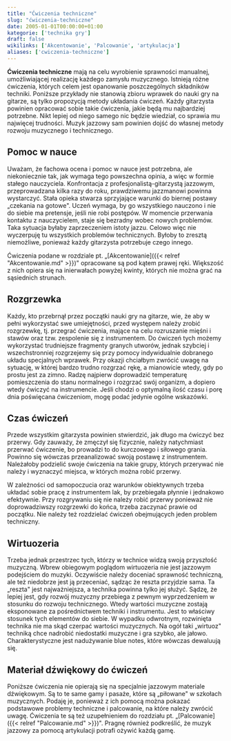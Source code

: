 ```yaml
---
title: "Ćwiczenia techniczne"
slug: "ćwiczenia-techniczne"
date: 2005-01-01T00:00:00+01:00
kategorie: ['technika gry']
draft: false
wikilinks: ['Akcentowanie', 'Palcowanie', 'artykulacja']
aliases: ['cwiczenia-techniczne']
---
```

**Ćwiczenia techniczne** mają na celu wyrobienie sprawności manualnej,
umożliwiającej realizację każdego zamysłu muzycznego. Istnieją różne
ćwiczenia, których celem jest opanowanie poszczególnych składników
techniki. Poniższe przykłady nie stanowią zbioru wprawek do nauki gry na
gitarze, są tylko propozycją metody układania ćwiczeń. Każdy gitarzysta
powinien opracować sobie takie ćwiczenia, jakie będą mu najbardziej
potrzebne. Nikt lepiej od niego samego nic będzie wiedział, co sprawia
mu najwięcej trudności. Muzyk jazzowy sam powinien dojść do własnej
metody rozwoju muzycznego i technicznego.

## Pomoc w nauce

Uważam, że fachowa ocena i pomoc w nauce jest potrzebna, ale
niekoniecznie tak, jak wymaga tego powszechna opinia, a więc w formie
stałego nauczyciela. Konfrontacja z profesjonalistą-gitarzystą jazzowym,
przeprowadzana kilka razy do roku, prawdziwemu jazzmanowi powinna
wystarczyć. Stała opieka stwarza sprzyjające warunki do biernej postawy
„czekania na gotowe". Uczeń wymaga, by go wszystkiego nauczono i nie
do siebie ma pretensje, jeśli nie robi postępów. W momencie przerwania
kontaktu z nauczycielem, staje się bezradny wobec nowych problemów. Taka
sytuacja byłaby zaprzeczeniem istoty jazzu. Celowo więc nie wyczerpuję
tu wszystkich problemów technicznych. Byłoby to zresztą niemożliwe,
ponieważ każdy gitarzysta potrzebuje czego innego.

Ćwiczenia podane w rozdziale pt.
„[Akcentowanie]({{< relref "Akcentowanie.md" >}})" opracowane są pod kątem
prawej ręki. Większość z nich opiera się na inierwałach powyżej kwinty,
których nie można grać na sąsiednich strunach.

## Rozgrzewka

Każdy, kto przebrnął przez początki nauki gry na gitarze, wie, że aby w
pełni wykorzystać swe umiejętności, przed występem należy zrobić
rozgrzewkę, tj. przegrać ćwiczenia, mające na celu rozruszanie mięśni i
stawów oraz tzw. zespolenie się z instrumentem. Do ćwiczeń tych możemy
wykorzystać trudniejsze fragmenty granych utworów, jednak szybciej i
wszechstronniej rozgrzejemy się przy pomocy indywidualnie dobranego
układu specjalnych wprawek. Przy okazji chciałbym zwrócić uwagę na
sytuację, w której bardzo trudno rozgrzać rękę, a mianowicie wtedy, gdy
po prostu jest za zimno. Radzę najpierw doprowadzić temperaturę
pomieszczenia do stanu normalnego i rozgrzać swój organizm, a dopiero
wtedy ćwiczyć na instrumencie. Jeśli chodzi o optymalną ilość czasu i
porę dnia poświęcana ćwiczeniom, mogę podać jedynie ogólne wskazówki.

## Czas ćwiczeń

Przede wszystkim gitarzysta powinien stwierdzić, jak długo ma ćwiczyć
bez przerwy. Gdy zauważy, że zmęczył się fizycznie, należy natychmiast
przerwać ćwiczenie, bo prowadzi to do kurczowego i siłowego grania.
Powinno się wówczas przeanalizować swoją postawę z instrumentem.
Należałoby podzielić swoje ćwiczenia na takie grupy, których przerywać
nie należy i wyznaczyć miejsca, w których można robić przerwy.

W zależności od samopoczucia oraz warunków obiektywnych trzeba układać
sobie pracę z instrumentem lak, by przebiegała płynnie i jednakowo
efektywnie. Przy rozgrywaniu się nie należy robić przerwy ponieważ nie
doprowadziwszy rozgrzewki do końca, trzeba zaczynać prawie od początku.
Nie należy też rozdzielać ćwiczeń obejmujących jeden problem techniczny.

## Wirtuozeria

Trzeba jednak przestrzec tych, którzy w technice widzą swoją przyszłość
muzyczną. Wbrew obiegowym poglądom wirtuozeria nie jest jazzowym
podejściem do muzyki. Oczywiście należy doceniać sprawność techniczną,
ale też niedobrze jest ją przeceniać, sądząc że reszta przyjdzie sama.
Ta „reszta" jest najważniejsza, a technika powinna tylko jej służyć.
Sądzę, że lepiej jest, gdy rozwój muzyczny przebiega z pewnym
wyprzedzeniem w stosunku do rozwoju technicznego. Wtedy wartości
muzyczne zostają eksponowane za pośrednictwem techniki i instrumentu.
Jest to właściwy stosunek tych elementów do siebie. W wypadku odwrotnym,
rozwinięta technika nie ma skąd czerpać wartości muzycznych. Na ogół
taki „wirtuoz" techniką chce nadrobić niedostatki muzyczne i gra szybko,
ale jałowo. Charakterystyczne jest nadużywanie blue notes, które wówczas
dewaluują się.

## Materiał dźwiękowy do ćwiczeń

Poniższe ćwiczenia nie opierają się na specjalnie jazzowym materiale
dźwiękowym. Są to te same gamy i pasaże, które są „piłowane" w szkołach
muzycznych. Podaję je, ponieważ z ich pomocą można pokazać podstawowe
problemy techniczne i palcowanie, na które należy zwrócić uwagę.
Ćwiczenia te są też uzupełnieniem do rozdziału pt.
„[Palcowanie]({{< relref "Palcowanie.md" >}})". Pragnę również podkreślić, że
muzyk jazzowy za pomocą artykulacji<!-- link nie odnosił się do niczego --> potrafi
ożywić każdą gamę.

